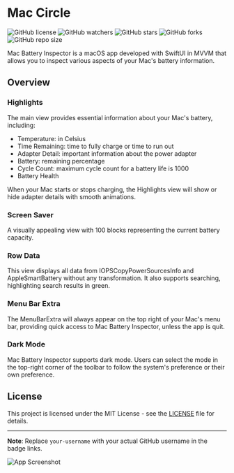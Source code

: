 # Mac Circle



![GitHub license](https://img.shields.io/badge/license-MIT-blue.svg)
![GitHub watchers](https://img.shields.io/github/watchers/your-username/mac-battery-inspector.svg)
![GitHub stars](https://img.shields.io/github/stars/brk-ozs11/mac-battery-inspector.svg)
![GitHub forks](https://img.shields.io/github/forks/brk-ozs11/mac-battery-inspector.svg)
![GitHub repo size](https://img.shields.io/github/repo-size/brk-ozs11/mac-battery-inspector.svg)

Mac Battery Inspector is a macOS app developed with SwiftUI in MVVM that allows you to inspect various aspects of your Mac's battery information.

## Overview

### Highlights

The main view provides essential information about your Mac's battery, including:

- Temperature: in Celsius
- Time Remaining: time to fully charge or time to run out
- Adapter Detail: important information about the power adapter
- Battery: remaining percentage
- Cycle Count: maximum cycle count for a battery life is 1000
- Battery Health

When your Mac starts or stops charging, the Highlights view will show or hide adapter details with smooth animations.

### Screen Saver

A visually appealing view with 100 blocks representing the current battery capacity.

### Row Data

This view displays all data from IOPSCopyPowerSourcesInfo and AppleSmartBattery without any transformation. It also supports searching, highlighting search results in green.

### Menu Bar Extra

The MenuBarExtra will always appear on the top right of your Mac's menu bar, providing quick access to Mac Battery Inspector, unless the app is quit.

### Dark Mode

Mac Battery Inspector supports dark mode. Users can select the mode in the top-right corner of the toolbar to follow the system's preference or their own preference.

## License

This project is licensed under the MIT License - see the [LICENSE](LICENSE) file for details.

---

**Note**: Replace `your-username` with your actual GitHub username in the badge links.

![App Screenshot](screenshot.png)
